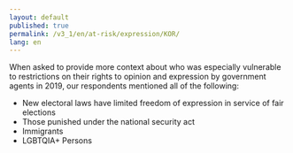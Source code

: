 ```yaml
---
layout: default
published: true
permalink: /v3_1/en/at-risk/expression/KOR/
lang: en
---
```


When asked to provide more context about who was especially vulnerable to restrictions on their rights to opinion and expression by government agents in 2019, our respondents mentioned all of the following:
- New electoral laws have limited freedom of expression in service of fair elections  
- Those punished under the national security act 
- Immigrants  
- LGBTQIA+ Persons 

 
